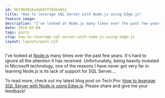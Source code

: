 ```yaml
---
id: 5b7d83816ada047f703ba952
title: "How to leverage SQL Server with Node.js using Edge.js"
feature_image: 
description: "I've looked at Node.js many times over the past few years. It's hard to ignore all the attention it has received. Unfortunately, being…"
date: 2014-02-04
tags: posts
slug: how-to-leverage-sql-server-with-node-js-using-edge-js
layout: layouts/post.njk
---
```


I've looked at [Node.js](http://nodejs.org) many times over the past few years. It's hard to ignore all the attention it has received. Unfortunately, being heavily invested in Microsoft technology, one of the reasons I have never got very far in learning Node.js is its lack of support for SQL Server....

To read more, check out my latest blog post on Tech.Pro: [How to leverage SQL Server with Node.js using Edge.js](http://tech.pro/tutorial/1852/how-to-leverage-sql-server-with-nodejs-using-edgejs). Please share and give me your feedback!
